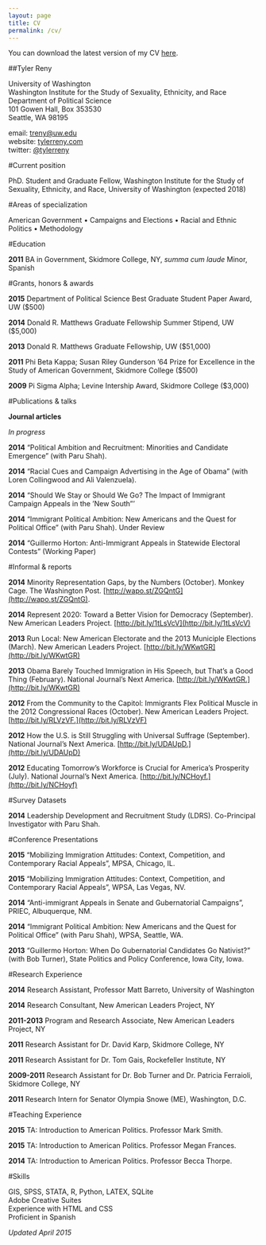```yaml
---
layout: page
title: CV
permalink: /cv/
---
```


You can download the latest version of my CV [here](http://tylerreny.github.io/pdf/cv-reny.pdf).

##Tyler Reny

University of Washington  
Washington Institute for the Study of Sexuality, Ethnicity, and Race  
Department of Political Science  
101 Gowen Hall, Box 353530  
Seattle, WA 98195  

email: <a href="mailto:treny@uw.edu">treny@uw.edu</a>   
website: [tylerreny.com](http://www.tylerreny.com)  
twitter: [@tylerreny](http://www.twitter.com/tylerreny)  

#Current position

PhD. Student and Graduate Fellow, Washington Institute for the Study of Sexuality, Ethnicity,
and Race, University of Washington (expected 2018)  

#Areas of specialization

American Government • Campaigns and Elections • Racial and Ethnic Politics • Methodology

#Education

**2011** BA in Government, Skidmore College, NY, *summa cum laude*
Minor, Spanish  

#Grants, honors & awards

**2015** Department of Political Science Best Graduate Student Paper Award, UW ($500)

**2014** Donald R. Matthews Graduate Fellowship Summer Stipend, UW ($5,000)

**2013** Donald R. Matthews Graduate Fellowship, UW ($51,000)

**2011** Phi Beta Kappa; Susan Riley Gunderson ’64 Prize for Excellence in the Study of American Government, Skidmore College ($500)
 
**2009** Pi Sigma Alpha; Levine Intership Award, Skidmore College ($3,000)


#Publications & talks

**Journal articles**

*In progress*

**2014** “Political Ambition and Recruitment: Minorities and Candidate Emergence” (with Paru Shah).  

**2014** “Racial Cues and Campaign Advertising in the Age of Obama” (with Loren Collingwood
and Ali Valenzuela). 
 
**2014** “Should We Stay or Should We Go? The Impact of Immigrant Campaign Appeals in the
’New South”’  

**2014** “Immigrant Political Ambition: New Americans and the Quest for Political Office” (with
Paru Shah). Under Review  

**2014** “Guillermo Horton: Anti-Immigrant Appeals in Statewide Electoral Contests” (Working
Paper)  

#Informal & reports

**2014** Minority Representation Gaps, by the Numbers (October). Monkey Cage. The Washington Post. [http://wapo.st/ZGQntG](http://wapo.st/ZGQntG).

**2014** Represent 2020: Toward a Better Vision for Democracy (September). New American Leaders Project. [http://bit.ly/1tLsVcV](http://bit.ly/1tLsVcV)

**2013** Run Local: New American Electorate and the 2013 Municiple Elections (March). New American
Leaders Project. [http://bit.ly/WKwtGR](http://bit.ly/WKwtGR)

**2013** Obama Barely Touched Immigration in His Speech, but That’s a Good Thing (February). National
Journal’s Next America. [http://bit.ly/WKwtGR.](http://bit.ly/WKwtGR)

**2012** From the Community to the Capitol: Immigrants Flex Political Muscle in the 2012 Congressional
Races (October). New American Leaders Project. [http://bit.ly/RLVzVF.](http://bit.ly/RLVzVF)

**2012** How the U.S. is Still Struggling with Universal Suffrage (September). National Journal’s
Next America. [http://bit.ly/UDAUpD.](http://bit.ly/UDAUpD)

**2012** Educating Tomorrow’s Workforce is Crucial for America’s Prosperity (July). National Journal’s
Next America. [http://bit.ly/NCHoyf.](http://bit.ly/NCHoyf)

#Survey Datasets

**2014** Leadership Development and Recruitment Study (LDRS). Co-Principal Investigator with
Paru Shah.

#Conference Presentations

**2015** “Mobilizing Immigration Attitudes: Context, Competition, and Contemporary Racial Appeals”,
MPSA, Chicago, IL.

**2015** “Mobilizing Immigration Attitudes: Context, Competition, and Contemporary Racial Appeals”,
WPSA, Las Vegas, NV.

**2014** “Anti-immigrant Appeals in Senate and Gubernatorial Campaigns”, PRIEC, Albuquerque,
NM.

**2014** “Immigrant Political Ambition: New Americans and the Quest for Political Office” (with
Paru Shah), WPSA, Seattle, WA.

**2013** “Guillermo Horton: When Do Gubernatorial Candidates Go Nativist?” (with Bob Turner),
State Politics and Policy Conference, Iowa City, Iowa.

#Research Experience

**2014** Research Assistant, Professor Matt Barreto, University of Washington

**2014** Research Consultant, New American Leaders Project, NY

**2011-2013** Program and Research Associate, New American Leaders Project, NY

**2011** Research Assistant for Dr. David Karp, Skidmore College, NY

**2011** Research Assistant for Dr. Tom Gais, Rockefeller Institute, NY

**2009-2011** Research Assistant for Dr. Bob Turner and Dr. Patricia Ferraioli, Skidmore College, NY

**2011** Research Intern for Senator Olympia Snowe (ME), Washington, D.C.

#Teaching Experience

**2015** TA: Introduction to American Politics. Professor Mark Smith.

**2015** TA: Introduction to American Politics. Professor Megan Frances.

**2014** TA: Introduction to American Politics. Professor Becca Thorpe.

#Skills

GIS, SPSS, STATA, R, Python, LATEX, SQLite  
Adobe Creative Suites  
Experience with HTML and CSS  
Proficient in Spanish  

*Updated April 2015*